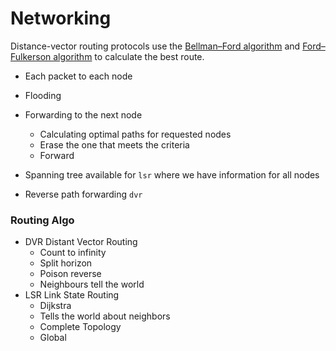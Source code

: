 # Networking

Distance-vector routing protocols use the [Bellman–Ford algorithm](https://en.wikipedia.org/wiki/Bellman%E2%80%93Ford_algorithm "Bellman-Ford algorithm") and [Ford–Fulkerson algorithm](https://en.wikipedia.org/wiki/Ford%E2%80%93Fulkerson_algorithm "Ford–Fulkerson algorithm") to calculate the best route.

- Each packet to each node
- Flooding
- Forwarding to the next node 
    - Calculating optimal paths for requested nodes
    - Erase the one that meets the criteria
    - Forward

- Spanning tree available for `lsr` where we have information for all nodes
- Reverse path forwarding `dvr`

### Routing Algo
- DVR Distant Vector Routing
    - Count to infinity
    - Split horizon
    - Poison reverse
    - Neighbours tell the world
- LSR Link State Routing
    - Dijkstra
    - Tells the world about neighbors 
    - Complete Topology 
    - Global